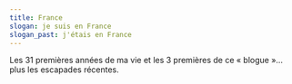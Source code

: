 ```yaml
---
title: France
slogan: je suis en France
slogan_past: j'étais en France
---
```


Les 31 premières années de ma vie et les 3 premières de ce « blogue »… plus les escapades récentes.